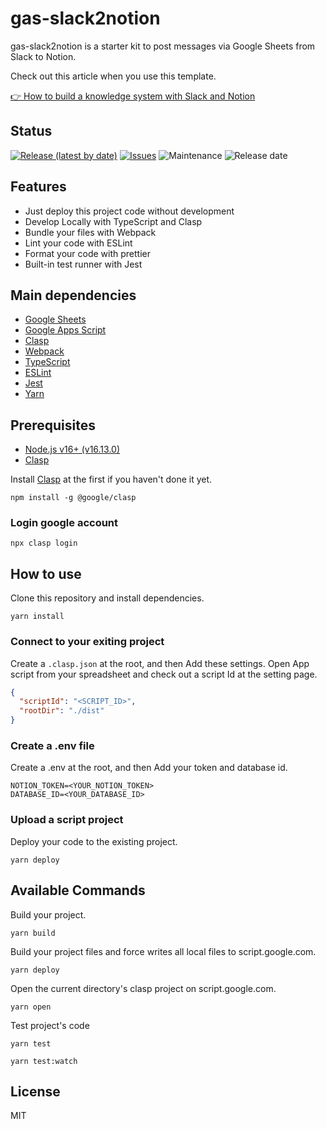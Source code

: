 # gas-slack2notion

gas-slack2notion is a starter kit to post messages via Google Sheets from Slack to Notion.

Check out this article when you use this template.

[👉 How to build a knowledge system with Slack and Notion](https://dev.to/tim_yone/how-to-build-a-knowledge-system-with-slack-and-notion-52dc)

## Status

[![Release (latest by date)](https://img.shields.io/github/v/release/Kazuki-tam/gas-slack2notion)](https://github.com/Kazuki-tam/gas-slack2notion/releases/tag/v0.0.1)
[![Issues](https://img.shields.io/github/issues/Kazuki-tam/gas-slack2notion)](https://github.com/Kazuki-tam/gas-slack2notion/issues)
![Maintenance](https://img.shields.io/maintenance/yes/2022)
![Release date](https://img.shields.io/github/release-date/Kazuki-tam/gas-slack2notion)

## Features
- Just deploy this project code without development
- Develop Locally with TypeScript and Clasp
- Bundle your files with Webpack
- Lint your code with ESLint
- Format your code with prettier
- Built-in test runner with Jest

## Main dependencies

- [Google Sheets](https://www.google.com/intl/en/sheets/about/)
- [Google Apps Script](https://workspace.google.co.jp/intl/ja/products/apps-script/)
- [Clasp](https://github.com/google/clasp)
- [Webpack](https://webpack.js.org/)
- [TypeScript](https://www.typescriptlang.org/)
- [ESLint](https://eslint.org/)
- [Jest](https://jestjs.io/)
- [Yarn](https://yarnpkg.com/)

## Prerequisites

- [Node.js v16+ (v16.13.0)](https://nodejs.org/en/)
- [Clasp](https://github.com/google/clasp)

Install [Clasp](https://github.com/google/clasp) at the first if you haven't done it yet.

```shell
npm install -g @google/clasp
```

### Login google account

```shell
npx clasp login
```

## How to use

Clone this repository and install dependencies.

```shell
yarn install
```

### Connect to your exiting project

Create a `.clasp.json` at the root, and then Add these settings.
Open App script from your spreadsheet and check out a script Id at the setting page.

```json
{
  "scriptId": "<SCRIPT_ID>",
  "rootDir": "./dist"
}
```

### Create a .env file

Create a .env at the root, and then Add your token and database id.

```
NOTION_TOKEN=<YOUR_NOTION_TOKEN>
DATABASE_ID=<YOUR_DATABASE_ID>
```

### Upload a script project

Deploy your code to the existing project.

```shell
yarn deploy
```

## Available Commands

Build your project.

```shell
yarn build
```

Build your project files and force writes all local files to script.google.com.

```shell
yarn deploy
```

Open the current directory's clasp project on script.google.com.

```shell
yarn open
```

Test project's code

```shell
yarn test
```

```shell
yarn test:watch
```

## License
MIT
